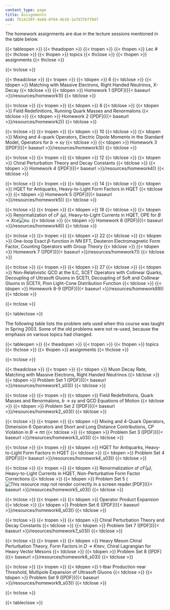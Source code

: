 ```yaml
---
content_type: page
title: Assignments
uid: 7b14130f-4eb8-0fd4-4b10-1a7d3fbff8d7
---
```


The homework assignments are due in the lecture sessions mentioned in the table below.

{{< tableopen >}}
{{< theadopen >}}
{{< tropen >}}
{{< thopen >}}
Lec #
{{< thclose >}}
{{< thopen >}}
topics
{{< thclose >}}
{{< thopen >}}
assignments
{{< thclose >}}

{{< trclose >}}

{{< theadclose >}}
{{< tropen >}}
{{< tdopen >}}
6
{{< tdclose >}}
{{< tdopen >}}
Matching with Massive Electrons, Right Handed Neutrinos, X-Decay
{{< tdclose >}}
{{< tdopen >}}
Homework 1 ([PDF]({{< baseurl >}}/resources/homework1))
{{< tdclose >}}

{{< trclose >}}
{{< tropen >}}
{{< tdopen >}}
8
{{< tdclose >}}
{{< tdopen >}}
Field Redefinitions, Running Quark Masses and Renormalons
{{< tdclose >}}
{{< tdopen >}}
Homework 2 ([PDF]({{< baseurl >}}/resources/homework2))
{{< tdclose >}}

{{< trclose >}}
{{< tropen >}}
{{< tdopen >}}
10
{{< tdclose >}}
{{< tdopen >}}
Mixing and 4-quark Operators, Electric Dipole Moments in the Standard Model, Operators for _b_ → _sγ_
{{< tdclose >}}
{{< tdopen >}}
Homework 3 ([PDF]({{< baseurl >}}/resources/homework3))
{{< tdclose >}}

{{< trclose >}}
{{< tropen >}}
{{< tdopen >}}
12
{{< tdclose >}}
{{< tdopen >}}
Chiral Perturbation Theory and Decay Constants
{{< tdclose >}}
{{< tdopen >}}
Homework 4 ([PDF]({{< baseurl >}}/resources/homework4))
{{< tdclose >}}

{{< trclose >}}
{{< tropen >}}
{{< tdopen >}}
14
{{< tdclose >}}
{{< tdopen >}}
HQET for Antiquarks, Heavy-to-Light Form Factors in HQET
{{< tdclose >}}
{{< tdopen >}}
Homework 5 ([PDF]({{< baseurl >}}/resources/homework5))
{{< tdclose >}}

{{< trclose >}}
{{< tropen >}}
{{< tdopen >}}
18
{{< tdclose >}}
{{< tdopen >}}
Renormalization of _cF (µ)_, Heavy-to-Light Currents in HQET, OPE for _B_ → _Xce![nu.](/courses/physics/8-851-strong-interactions-effective-field-theories-of-qcd-spring-2006/assignments/v.jpg)_
{{< tdclose >}}
{{< tdopen >}}
Homework 6 ([PDF]({{< baseurl >}}/resources/homework6))
{{< tdclose >}}

{{< trclose >}}
{{< tropen >}}
{{< tdopen >}}
22
{{< tdclose >}}
{{< tdopen >}}
One-loop Exact _β_\-function in _NN_ EFT, Deuteron Electromagnetic Form Factor, Counting Operators with Group Theory
{{< tdclose >}}
{{< tdopen >}}
Homework 7 ([PDF]({{< baseurl >}}/resources/homework7))
{{< tdclose >}}

{{< trclose >}}
{{< tropen >}}
{{< tdopen >}}
27
{{< tdclose >}}
{{< tdopen >}}
Non-Relativistic QCD at the ILC, SCET Operators with Collinear Quarks, Decoupling of Ultrasoft Gluons in SCETI, Decoupling of Soft and Collinear Gluons in SCETII, Pion Light-Cone Distribution Function
{{< tdclose >}}
{{< tdopen >}}
Homework 8-9 ([PDF]({{< baseurl >}}/resources/homework89))
{{< tdclose >}}

{{< trclose >}}

{{< tableclose >}}

The following table lists the problem sets used when this course was taught in Spring 2003. Some of the old problems were not re-used, because the emphasis on various topics had changed.

{{< tableopen >}}
{{< theadopen >}}
{{< tropen >}}
{{< thopen >}}
topics
{{< thclose >}}
{{< thopen >}}
assignments
{{< thclose >}}

{{< trclose >}}

{{< theadclose >}}
{{< tropen >}}
{{< tdopen >}}
Muon Decay Rate, Matching with Massive Electrons, Right Handed Neutrinos
{{< tdclose >}}
{{< tdopen >}}
Problem Set 1 ([PDF]({{< baseurl >}}/resources/homework1_s03))
{{< tdclose >}}

{{< trclose >}}
{{< tropen >}}
{{< tdopen >}}
Field Redefinitions, Quark Masses and Renormalons, _b_ → _sγ_ and QCD Equations of Motion
{{< tdclose >}}
{{< tdopen >}}
Problem Set 2 ([PDF]({{< baseurl >}}/resources/homework2_s03))
{{< tdclose >}}

{{< trclose >}}
{{< tropen >}}
{{< tdopen >}}
Mixing and 4-Quark Operators, Dimension 6 Operators and Short and Long Distance Contributions, CP Violation in _B_ → _ππ_
{{< tdclose >}}
{{< tdopen >}}
Problem Set 3 ([PDF]({{< baseurl >}}/resources/homework3_s03))
{{< tdclose >}}

{{< trclose >}}
{{< tropen >}}
{{< tdopen >}}
HQET for Antiquarks, Heavy-to-Light Form Factors in HQET
{{< tdclose >}}
{{< tdopen >}}
Problem Set 4 ([PDF]({{< baseurl >}}/resources/homework4_s03))
{{< tdclose >}}

{{< trclose >}}
{{< tropen >}}
{{< tdopen >}}
Renormalization of _cF(µ)_, Heavy-to-Light Currents in HQET, Non-Perturbative Form Factor Corrections
{{< tdclose >}}
{{< tdopen >}}
Problem Set 5 (![This resource may not render correctly in a screen reader.](/images/inacessible.gif)[PDF]({{< baseurl >}}/resources/homework5_s03))
{{< tdclose >}}

{{< trclose >}}
{{< tropen >}}
{{< tdopen >}}
Operator Product Expansion
{{< tdclose >}}
{{< tdopen >}}
Problem Set 6 ([PDF]({{< baseurl >}}/resources/homework6_s03))
{{< tdclose >}}

{{< trclose >}}
{{< tropen >}}
{{< tdopen >}}
Chiral Perturbation Theory and Decay Constants
{{< tdclose >}}
{{< tdopen >}}
Problem Set 7 ([PDF]({{< baseurl >}}/resources/homework7_s03))
{{< tdclose >}}

{{< trclose >}}
{{< tropen >}}
{{< tdopen >}}
Heavy Meson Chiral Perturbation Theory, Form Factors in _D_ _→_ _Kπeν_, Chiral Lagrangian for Heavy Vector Mesons
{{< tdclose >}}
{{< tdopen >}}
Problem Set 8 ([PDF]({{< baseurl >}}/resources/homework8_s03))
{{< tdclose >}}

{{< trclose >}}
{{< tropen >}}
{{< tdopen >}}
t-tbar Production near Threshold, Multipole Expansion of Ultrasoft Gluons
{{< tdclose >}}
{{< tdopen >}}
Problem Set 9 ([PDF]({{< baseurl >}}/resources/homework9_s03))
{{< tdclose >}}

{{< trclose >}}

{{< tableclose >}}